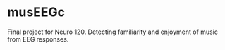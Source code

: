 # musEEGc
Final project for Neuro 120. Detecting familiarity and enjoyment of music from EEG responses.
